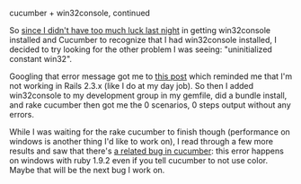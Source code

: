 cucumber + win32console, continued

So <a href="http://carol-nichols.com/?p=17">since I didn't have too much luck last night</a> in getting win32console installed and Cucumber to recognize that I had win32console installed, I decided to try looking for the other problem I was seeing: "uninitialized constant win32".

Googling that error message got me to <a href="http://doelsengupta.blogspot.com/2010/10/uninitialized-constant-win32-nameerror.html">this post</a> which reminded me that I'm not working in Rails 2.3.x (like I do at my day job). So then I added win32console to my development group in my gemfile, did a bundle install, and rake cucumber then got me the 0 scenarios, 0 steps output without any errors.

While I was waiting for the rake cucumber to finish though (performance on windows is another thing I'd like to work on), I read through a few more results and saw that there's <a href="https://rspec.lighthouseapp.com/projects/16211/tickets/358-color-loadingwarning-ignores-no-color">a related bug in cucumber</a>: this error happens on windows with ruby 1.9.2 even if you tell cucumber to not use color. Maybe that will be the next bug I work on.